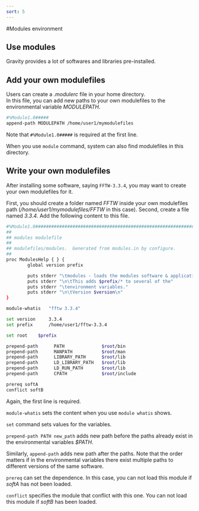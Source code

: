 ```yaml
---
sort: 5
---
```


#Modules environment

## Use modules

Gravity provides a lot of softwares and libraries pre-installed.





## Add your own modulefiles

Users can create a *.modulerc* file in your home directory.  
In this file, you can add new paths to your own modulefiles to the environmental variable *MODULEPATH*.
```bash
#%Module1.0#####
append-path MODULEPATH /home/user1/mymodulefiles
```
Note that `#%Module1.0#####` is required at the first line.

When you use `module` command, system can also find modulefiles in this directory.

## Write your own modulefiles

After installing some software, saying `FFTW-3.3.4`, you may want to create your own modulefiles for it.

First, you should create a folder named *FFTW* inside your own modulefiles path (*/home/user1/mymodulefiles/FFTW* in this case).
Second, create a file named *3.3.4*.
Add the following content to this file.
```bash
#%Module1.0#####################################################################
##
## modules modulefile
##
## modulefiles/modules.  Generated from modules.in by configure.
##
proc ModulesHelp { } {
        global version prefix

        puts stderr "\tmodules - loads the modules software & application environment"
        puts stderr "\n\tThis adds $prefix/* to several of the"
        puts stderr "\tenvironment variables."
        puts stderr "\n\tVersion $version\n"
}

module-whatis   "fftw 3.3.4"

set version     3.3.4
set prefix      /home/user1/fftw-3.3.4

set root    $prefix

prepend-path      PATH              $root/bin
prepend-path      MANPATH           $root/man
prepend-path      LIBRARY_PATH      $root/lib
prepend-path      LD_LIBRARY_PATH   $root/lib
prepend-path      LD_RUN_PATH       $root/lib
prepend-path      CPATH             $root/include

prereq softA
conflict softB
```
Again, the first line is required.

`module-whatis` sets the content when you use `module whatis` shows.

`set` command sets values for the variables.

`prepend-path PATH new_path` adds new path before the paths already exist in the environmental variables *$PATH*.

Similarly, `append-path` adds new path after the paths.
Note that the order matters if in the environmental variables there exist multiple paths to different versions of the same software.

`prereq` can set the dependence.  In this case, you can not load this module if *softA* has not been loaded.

`conflict` specifies the module that conflict with this one.  You can not load this module if *softB* has been loaded.


